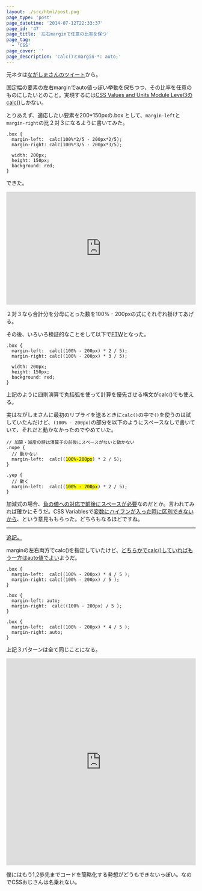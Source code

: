 ```yaml
---
layout: ./src/html/post.pug
page_type: 'post'
page_datetime: '2014-07-12T22:33:37'
page_id: '47'
page_title: '左右marginで任意の比率を保つ'
page_tag:
  - 'CSS'
page_cover: ''
page_description: 'calc()とmargin-*: auto;'
---
```

元ネタは[ながしまさんのツイート](https://twitter.com/hail2u_/status/487903628665970691)から。

固定幅の要素の左右marginでauto値っぽい挙動を保ちつつ、その比率を任意のものにしたいとのこと。実現するには[CSS Values and Units Module Level3のcalc()](http://www.w3.org/TR/css-values/#calc)しかない。

とりあえず、適応したい要素を200*150pxの.box として、`margin-left`と`margin-right`の比２対３になるように書いてみた。

<pre title="CSS"><code data-language="css">.box {
  margin-left:  calc(100%*2/5 - 200px*2/5);
  margin-right: calc(100%*3/5 - 200px*3/5);

  width: 200px;
  height: 150px;
  background: red;
}</code></pre>

できた。

<iframe width="100%" height="300" src="https://jsfiddle.net/4rp7s3nv/embedded/result,html,css/" allowfullscreen="allowfullscreen" frameborder="0"></iframe>

２対３なら合計分を分母にとった数を100% - 200pxの式にそれぞれ掛けてあげる。

その後、いろいろ検証的なことをして以下で[FTW](https://twitter.com/hail2u_/status/487928879793721344)となった。

<pre title="CSS"><code data-language="css">.box {
  margin-left:  calc((100% - 200px) * 2 / 5);
  margin-right: calc((100% - 200px) * 3 / 5);

  width: 200px;
  height: 150px;
  background: red;
}</code></pre>

上記のように四則演算で丸括弧を使って計算を優先させる構文がcalc()でも使える。

実はながしまさんに最初のリプライを送るときに`calc()`の中で`()`を使うのは試していたんだけど、`(100% - 200px)`の部分を以下のようにスペースなしで書いていて、それだと動かなかったのでやめていた。

<pre title="CSS"><code data-language="css">// 加算・減産の時は演算子の前後にスペースがないと動かない
.nope {
  // 動かない
  margin-left:  calc((<mark>100%-200px</mark>) * 2 / 5);
}

.yep {
  // 動く
  margin-left:  calc((<mark>100% - 200px</mark>) * 2 / 5);
}</code></pre>

加減式の場合、[負の値への対応で前後にスペースが必要](https://twitter.com/hail2u_/status/487940265684897792)なのだとか。言われてみれば確かにそうだ。CSS Variablesで[変数にハイフンが入った時に区別できないから](https://twitter.com/xl1blue/status/487937984524591104)、という意見ももらった。どちらもなるほどですね。

---

<ins datetime="2014-07-13T17:03:00+09:00" data-insdate="※2014/7/13 17:03">追記。</ins>

marginの左右両方でcalc()を指定していたけど、[どちらかでcalc()していればもう一方はauto値でよい](http://hail2u.net/blog/webdesign/split-margin-with-ratio.html)ようだ。

<pre title="CSS"><code data-language="css">.box {
  margin-left:  calc((100% - 200px) * 4 / 5 );
  margin-right: calc((100% - 200px) / 5 );
}</code></pre>

<pre title="CSS"><code data-language="css">.box {
  margin-left: auto;
  margin-right:  calc((100% - 200px) / 5 );
}</code></pre>

<pre title="CSS"><code data-language="css">.box {
  margin-left:  calc((100% - 200px) * 4 / 5 );
  margin-right: auto;
}</code></pre>

上記３パターンは全て同じことになる。

<iframe width="100%" height="550" src="https://jsfiddle.net/h3an1kup/1/embedded/result,html,css/" allowfullscreen="allowfullscreen" frameborder="0"></iframe>

僕にはもう1,2歩先までコードを簡略化する発想がどうもできないっぽい。なのでCSSおじさんは名乗れない。
